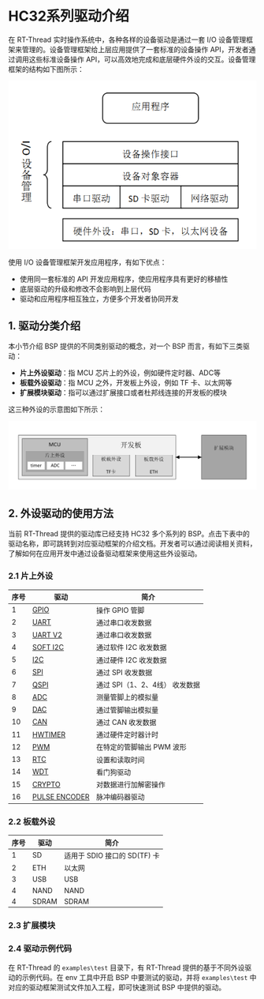 # HC32系列驱动介绍

在 RT-Thread 实时操作系统中，各种各样的设备驱动是通过一套  I/O 设备管理框架来管理的。设备管理框架给上层应用提供了一套标准的设备操作 API，开发者通过调用这些标准设备操作 API，可以高效地完成和底层硬件外设的交互。设备管理框架的结构如下图所示：

![rt_device](figures/rt_device.png)

使用 I/O 设备管理框架开发应用程序，有如下优点：

- 使用同一套标准的 API 开发应用程序，使应用程序具有更好的移植性
- 底层驱动的升级和修改不会影响到上层代码
- 驱动和应用程序相互独立，方便多个开发者协同开发

## 1. 驱动分类介绍

本小节介绍 BSP 提供的不同类别驱动的概念，对一个 BSP 而言，有如下三类驱动：

- **片上外设驱动**：指 MCU 芯片上的外设，例如硬件定时器、ADC等
- **板载外设驱动**：指 MCU 之外，开发板上外设，例如 TF 卡、以太网等
- **扩展模块驱动**：指可以通过扩展接口或者杜邦线连接的开发板的模块

这三种外设的示意图如下所示：

![Peripheral](figures/peripheral.png)

## 2. 外设驱动的使用方法

当前 RT-Thread 提供的驱动库已经支持 HC32 多个系列的 BSP。点击下表中的驱动名称，即可跳转到对应驱动框架的介绍文档。开发者可以通过阅读相关资料，了解如何在应用开发中通过设备驱动框架来使用这些外设驱动。

### 2.1 片上外设

| 序号 | 驱动                                                         | 简介                           |
| ---- | ------------------------------------------------------------ | ------------------------------ |
| 1    | [GPIO](https://www.rt-thread.org/document/site/#/rt-thread-version/rt-thread-standard/programming-manual/device/pin/pin) | 操作 GPIO 管脚                 |
| 2    | [UART](https://www.rt-thread.org/document/site/#/rt-thread-version/rt-thread-standard/programming-manual/device/uart/uart_v1/uart) | 通过串口收发数据               |
| 3    | [UART V2](https://www.rt-thread.org/document/site/#/rt-thread-version/rt-thread-standard/programming-manual/device/uart/uart_v2/uart) | 通过串口收发数据               |
| 4    | [SOFT I2C](https://www.rt-thread.org/document/site/#/rt-thread-version/rt-thread-standard/programming-manual/device/i2c/i2c) | 通过软件 I2C 收发数据          |
| 5    | [I2C](https://www.rt-thread.org/document/site/#/rt-thread-version/rt-thread-standard/programming-manual/device/i2c/i2c) | 通过硬件 I2C 收发数据          |
| 6    | [SPI](https://www.rt-thread.org/document/site/#/rt-thread-version/rt-thread-standard/programming-manual/device/spi/spi) | 通过 SPI 收发数据              |
| 7    | [QSPI](https://www.rt-thread.org/document/site/#/rt-thread-version/rt-thread-standard/programming-manual/device/spi/spi?id=配置-qspi-设备) | 通过 SPI（1、2、4线） 收发数据 |
| 8    | [ADC](https://www.rt-thread.org/document/site/#/rt-thread-version/rt-thread-standard/programming-manual/device/adc/adc) | 测量管脚上的模拟量             |
| 9    | [DAC](https://www.rt-thread.org/document/site/#/rt-thread-version/rt-thread-standard/programming-manual/device/dac/dac) | 通过管脚输出模拟量             |
| 10   | [CAN](https://www.rt-thread.org/document/site/#/rt-thread-version/rt-thread-standard/programming-manual/device/can/can) | 通过 CAN 收发数据              |
| 11   | [HWTIMER](https://www.rt-thread.org/document/site/#/rt-thread-version/rt-thread-standard/programming-manual/device/hwtimer/hwtimer) | 通过硬件定时器计时             |
| 12   | [PWM](https://www.rt-thread.org/document/site/#/rt-thread-version/rt-thread-standard/programming-manual/device/pwm/pwm) | 在特定的管脚输出 PWM 波形      |
| 13   | [RTC](https://www.rt-thread.org/document/site/#/rt-thread-version/rt-thread-standard/programming-manual/device/rtc/rtc) | 设置和读取时间                 |
| 14   | [WDT](https://www.rt-thread.org/document/site/#/rt-thread-version/rt-thread-standard/programming-manual/device/watchdog/watchdog) | 看门狗驱动                     |
| 15   | [CRYPTO](https://www.rt-thread.org/document/site/#/rt-thread-version/rt-thread-standard/programming-manual/device/crypto/crypto) | 对数据进行加解密操作           |
| 16   | [PULSE ENCODER](https://www.rt-thread.org/document/site/#/rt-thread-version/rt-thread-standard/programming-manual/device/pulse_encoder/pulse_encoder) | 脉冲编码器驱动                 |

### 2.2 板载外设

| 序号 | 驱动    | 简介                                    |
| ---- | ------- | --------------------------------------- |
| 1    | SD      | 适用于 SDIO 接口的 SD(TF) 卡              |
| 2    | ETH     | 以太网                                  |
| 3    | USB     | USB                                    |
| 4    | NAND    | NAND                                   |
| 4    | SDRAM   | SDRAM                                  |

### 2.3 扩展模块

### 2.4 驱动示例代码

在 RT-Thread 的 `examples\test` 目录下，有 RT-Thread 提供的基于不同外设驱动的示例代码。在 env 工具中开启 BSP 中要测试的驱动，并将 `examples\test` 中对应的驱动框架测试文件加入工程，即可快速测试 BSP 中提供的驱动。